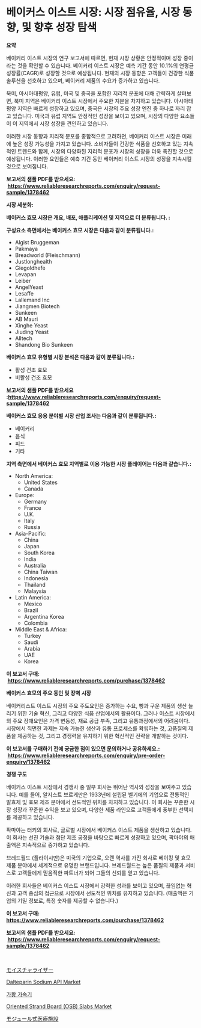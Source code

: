<p><h1>베이커스 이스트 시장: 시장 점유율, 시장 동향, 및 향후 성장 탐색</h1></p><p><strong>요약</strong></p>
<p><p>베이커리 이스트 시장의 연구 보고서에 따르면, 현재 시장 상황은 안정적이며 성장 중이라는 것을 확인할 수 있습니다. 베이커리 이스트 시장은 예측 기간 동안 10.1%의 연평균 성장률(CAGR)로 성장할 것으로 예상됩니다. 현재의 시장 동향은 고객들이 건강한 식품 솔루션을 선호하고 있으며, 베이커리 제품의 수요가 증가하고 있습니다.</p><p>북미, 아시아태평양, 유럽, 미국 및 중국을 포함한 지리적 분포에 대해 간략하게 살펴보면, 북미 지역은 베이커리 이스트 시장에서 주요한 지분을 차지하고 있습니다. 아시아태평양 지역은 빠르게 성장하고 있으며, 중국은 시장의 주요 성장 엔진 중 하나로 자리 잡고 있습니다. 미국과 유럽 지역도 안정적인 성장을 보이고 있으며, 시장의 다양한 요소들이 이 지역에서 시장 성장을 견인하고 있습니다.</p><p>이러한 시장 동향과 지리적 분포를 종합적으로 고려하면, 베이커리 이스트 시장은 미래에 높은 성장 가능성을 가지고 있습니다. 소비자들이 건강한 식품을 선호하고 있는 지속적인 트렌드와 함께, 시장의 다양화된 지리적 분포가 시장의 성장을 더욱 촉진할 것으로 예상됩니다. 이러한 요인들은 예측 기간 동안 베이커리 이스트 시장의 성장을 지속시킬 것으로 보여집니다.</p></p>
<p><strong>보고서의 샘플 PDF를 받으세요: &nbsp;<a href="https://www.reliableresearchreports.com/enquiry/request-sample/1378462">https://www.reliableresearchreports.com/enquiry/request-sample/1378462</a></strong></p>
<p><strong>시장 세분화:</strong></p>
<p><strong> 베이커스 효모 시장은 개요, 배포, 애플리케이션 및 지역으로 더 분류됩니다. :</strong></p>
<p><strong>구성요소 측면에서는 베이커스 효모 시장은 다음과 같이 분류됩니다.:</strong></p>
<p><ul><li>Algist Bruggeman</li><li>Pakmaya</li><li>Breadworld (Fleischmann)</li><li>Justlonghealth</li><li>Giegoldhefe</li><li>Levapan</li><li>Leiber</li><li>AngelYeast</li><li>Lesaffe</li><li>Lallemand Inc</li><li>Jiangmen Biotech</li><li>Sunkeen</li><li>AB Mauri</li><li>Xinghe Yeast</li><li>Jiuding Yeast</li><li>Alltech</li><li>Shandong Bio Sunkeen</li></ul></p>
<p><strong> 베이커스 효모 유형별 시장 분석은 다음과 같이 분류됩니다.:</strong></p>
<p><ul><li>활성 건조 효모</li><li>비활성 건조 효모</li></ul></p>
<p><strong>보고서의 샘플 PDF를 받으세요 :<a href="https://www.reliableresearchreports.com/enquiry/request-sample/1378462">https://www.reliableresearchreports.com/enquiry/request-sample/1378462</a></strong></p>
<p><strong> 베이커스 효모 응용 분야별 시장 산업 조사는 다음과 같이 분류됩니다.:</strong></p>
<p><ul><li>베이커리</li><li>음식</li><li>피드</li><li>기타</li></ul></p>
<p><strong>지역 측면에서 베이커스 효모 지역별로 이용 가능한 시장 플레이어는 다음과 같습니다.:</strong></p>
<p><ul>
    <li>
        North America:
        <ul>
            <li>United States</li>
            <li>Canada</li>
        </ul>
    </li>
    <li>
        Europe:
        <ul>
            <li>Germany</li>
            <li>France</li>
            <li>U.K.</li>
            <li>Italy</li>
            <li>Russia</li>
        </ul>
    </li>
    <li>
        Asia-Pacific:
        <ul>
            <li>China</li>
            <li>Japan</li>
            <li>South Korea</li>
            <li>India</li>
            <li>Australia</li>
            <li>China Taiwan</li>
            <li>Indonesia</li>
            <li>Thailand</li>
            <li>Malaysia</li>
        </ul>
    </li>
    <li>
        Latin America:
        <ul>
            <li>Mexico</li>
            <li>Brazil</li>
            <li>Argentina Korea</li>
            <li>Colombia</li>
        </ul>
    </li>
    <li>
        Middle East & Africa:
        <ul>
            <li>Turkey</li>
            <li>Saudi</li>
            <li>Arabia</li>
            <li>UAE</li>
            <li>Korea</li>
        </ul>
    </li>
    </ul></p>
<p><strong>이 보고서 구매: &nbsp;<a href="https://www.reliableresearchreports.com/purchase/1378462">https://www.reliableresearchreports.com/purchase/1378462</a></strong></p>
<p><strong>베이커스 효모의 주요 동인 및 장벽 시장</strong></p>
<p><p>베이커리스트 이스트 시장의 주요 주도요인은 증가하는 수요, 빵과 구운 제품의 생산 늘리기 위한 기술 혁신, 그리고 다양한 식품 산업에서의 활용이다. 그러나 이스트 시장에서의 주요 장애요인은 가격 변동성, 재료 공급 부족, 그리고 유통과정에서의 어려움이다. 시장에서 직면한 과제는 지속 가능한 생산과 유통 프로세스를 확립하는 것, 고품질의 제품을 제공하는 것, 그리고 경쟁력을 유지하기 위한 혁신적인 전략을 개발하는 것이다.</p></p>
<p><strong>이 보고서를 구매하기 전에 궁금한 점이 있으면 문의하거나 공유하세요.: &nbsp;<a href="https://www.reliableresearchreports.com/enquiry/pre-order-enquiry/1378462">https://www.reliableresearchreports.com/enquiry/pre-order-enquiry/1378462</a></strong></p>
<p><strong>경쟁 구도</strong></p>
<p><p>베이커스 이스트 시장에서 경쟁사 중 일부 회사는 뛰어난 역사와 성장을 보여주고 있습니다. 예를 들어, 알지스트 브르게만은 1933년에 설립된 벨기에의 기업으로 전통적인 발효제 및 효모 제조 분야에서 선도적인 위치를 차지하고 있습니다. 이 회사는 꾸준한 시장 성장과 꾸준한 수익을 보고 있으며, 다양한 제품 라인으로 고객들에게 풍부한 선택지를 제공하고 있습니다.</p><p>팍마야는 터키의 회사로, 글로벌 시장에서 베이커스 이스트 제품을 생산하고 있습니다. 이 회사는 선진 기술과 첨단 제조 공정을 바탕으로 빠르게 성장하고 있으며, 팍마야의 매출액은 지속적으로 증가하고 있습니다.</p><p>브레드월드 (플라이시만)은 미국의 기업으로, 오랜 역사를 가진 회사로 베이킹 및 효모 제품 분야에서 세계적으로 유명한 브랜드입니다. 브레드월드는 높은 품질의 제품과 서비스로 고객들에게 믿음직한 파트너가 되어 그들의 신뢰를 얻고 있습니다.</p><p>이러한 회사들은 베이커스 이스트 시장에서 강력한 성과를 보이고 있으며, 끊임없는 혁신과 고객 중심의 접근으로 시장에서 선도적인 위치를 유지하고 있습니다. (매출액은 기업의 기밀 정보로, 특정 숫자를 제공할 수 없습니다.)</p></p>
<p><strong>이 보고서 구매: &nbsp; <a href="https://www.reliableresearchreports.com/purchase/1378462">https://www.reliableresearchreports.com/purchase/1378462</a></strong></p>
<p><strong>보고서의 샘플 PDF를 받으세요: &nbsp;<a href="https://www.reliableresearchreports.com/enquiry/request-sample/1378462">https://www.reliableresearchreports.com/enquiry/request-sample/1378462</a></strong><strong></strong></p>
<p>&nbsp;</p>
<p><p><a href="https://github.com/dzy793153605/Market-Research-Report-List-1/blob/main/4859152859.md">モイスチャライザー</a></p><p><a href="https://github.com/marloy8/Market-Research-Report-List-3/blob/main/dalteparin-sodium-api-market.md">Dalteparin Sodium API Market</a></p><p><a href="https://github.com/plelbej847484502/Market-Research-Report-List-1/blob/main/4394638550.md">가황 가속기</a></p><p><a href="https://issuu.com/reportprime-2/docs/oriented-strand-board-osb-slabs-market-size-2030.p">Oriented Strand Board (OSB) Slabs Market</a></p><p><a href="https://github.com/oafhukehf4709715/Market-Research-Report-List-1/blob/main/5892616858.md">モジュール式医療施設</a></p></p>